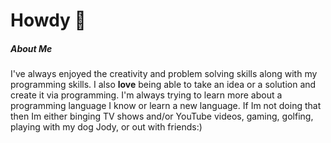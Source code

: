 # Howdy 👋

##### About Me
I've always enjoyed the creativity and problem solving skills along with my programming skills. I also **love** being able to  take an idea or a solution and create it via programming. I'm always trying to learn more about a programming language I know or learn a new language. If Im not doing that then Im either binging TV shows and/or YouTube videos, gaming, golfing, playing with my dog Jody, or out with friends:) 


<!--
**jhagg26/jhagg26** is a ✨ _special_ ✨ repository because its `README.md` (this file) appears on your GitHub profile.

Here are some ideas to get you started:

- 🔭 I’m currently working on ...
- 🌱 I’m currently learning ...
- 👯 I’m looking to collaborate on ...
- 🤔 I’m looking for help with ...
- 💬 Ask me about ...
- 📫 How to reach me: ...
- 😄 Pronouns: ...
- ⚡ Fun fact: ...
-->
